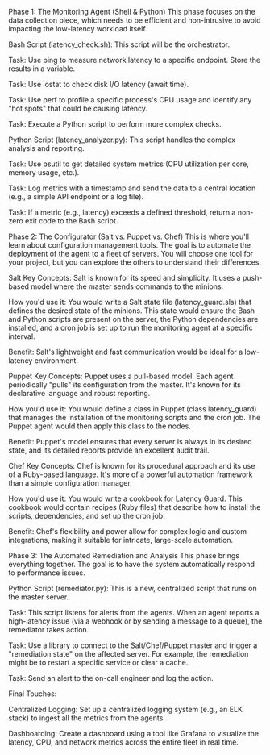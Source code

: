 Phase 1: The Monitoring Agent (Shell & Python)
This phase focuses on the data collection piece, which needs to be efficient and non-intrusive to avoid impacting the low-latency workload itself.

Bash Script (latency_check.sh): This script will be the orchestrator.

Task: Use ping to measure network latency to a specific endpoint. Store the results in a variable.

Task: Use iostat to check disk I/O latency (await time).

Task: Use perf to profile a specific process's CPU usage and identify any "hot spots" that could be causing latency.

Task: Execute a Python script to perform more complex checks.

Python Script (latency_analyzer.py): This script handles the complex analysis and reporting.

Task: Use psutil to get detailed system metrics (CPU utilization per core, memory usage, etc.).

Task: Log metrics with a timestamp and send the data to a central location (e.g., a simple API endpoint or a log file).

Task: If a metric (e.g., latency) exceeds a defined threshold, return a non-zero exit code to the Bash script.

Phase 2: The Configurator (Salt vs. Puppet vs. Chef)
This is where you'll learn about configuration management tools. The goal is to automate the deployment of the agent to a fleet of servers. You will choose one tool for your project, but you can explore the others to understand their differences.

Salt
Key Concepts: Salt is known for its speed and simplicity. It uses a push-based model where the master sends commands to the minions.

How you'd use it: You would write a Salt state file (latency_guard.sls) that defines the desired state of the minions. This state would ensure the Bash and Python scripts are present on the server, the Python dependencies are installed, and a cron job is set up to run the monitoring agent at a specific interval.

Benefit: Salt's lightweight and fast communication would be ideal for a low-latency environment.

Puppet
Key Concepts: Puppet uses a pull-based model. Each agent periodically "pulls" its configuration from the master. It's known for its declarative language and robust reporting.

How you'd use it: You would define a class in Puppet (class latency_guard) that manages the installation of the monitoring scripts and the cron job. The Puppet agent would then apply this class to the nodes.

Benefit: Puppet's model ensures that every server is always in its desired state, and its detailed reports provide an excellent audit trail.

Chef
Key Concepts: Chef is known for its procedural approach and its use of a Ruby-based language. It's more of a powerful automation framework than a simple configuration manager.

How you'd use it: You would write a cookbook for Latency Guard. This cookbook would contain recipes (Ruby files) that describe how to install the scripts, dependencies, and set up the cron job.

Benefit: Chef's flexibility and power allow for complex logic and custom integrations, making it suitable for intricate, large-scale automation.

Phase 3: The Automated Remediation and Analysis
This phase brings everything together. The goal is to have the system automatically respond to performance issues.

Python Script (remediator.py): This is a new, centralized script that runs on the master server.

Task: This script listens for alerts from the agents. When an agent reports a high-latency issue (via a webhook or by sending a message to a queue), the remediator takes action.

Task: Use a library to connect to the Salt/Chef/Puppet master and trigger a "remediation state" on the affected server. For example, the remediation might be to restart a specific service or clear a cache.

Task: Send an alert to the on-call engineer and log the action.

Final Touches:

Centralized Logging: Set up a centralized logging system (e.g., an ELK stack) to ingest all the metrics from the agents.

Dashboarding: Create a dashboard using a tool like Grafana to visualize the latency, CPU, and network metrics across the entire fleet in real time.

